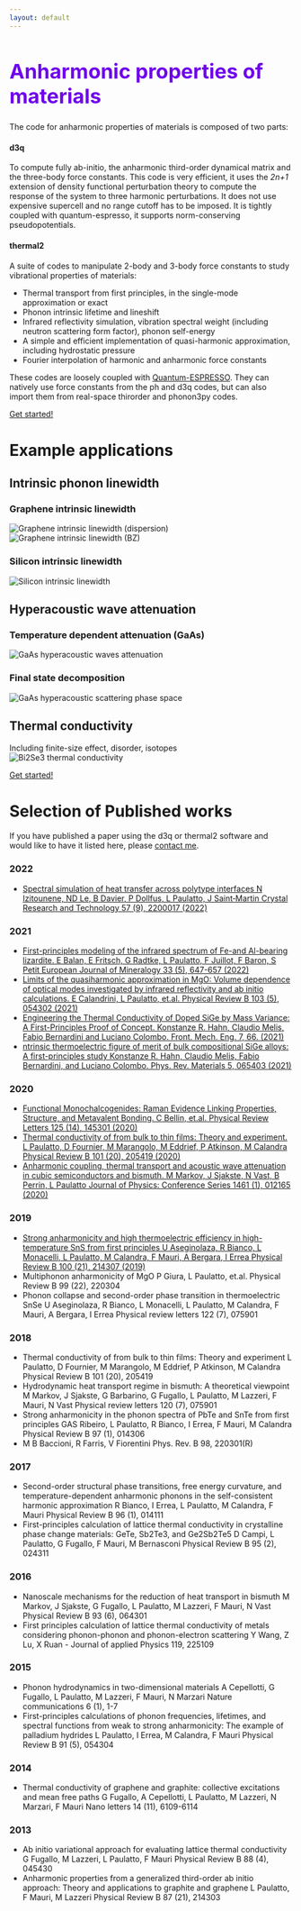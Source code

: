 ```yaml
---
layout: default 
---
```

<h1 style="color:#6f02ec; font-size:36px; font-weight:bold;">Anharmonic properties of materials</h1>

The code for anharmonic properties of materials is composed of two parts:
#### d3q
To compute fully ab-initio, the anharmonic third-order dynamical matrix and the three-body force constants. This code is very efficient, it uses the _2n+1_ extension of density functional perturbation theory to compute the response of the system to three harmonic perturbations. It does not use expensive supercell and no range cutoff has to be imposed. It is tightly coupled with quantum-espresso, it supports norm-conserving pseudopotentials.
#### thermal2
A suite of codes to manipulate 2-body and 3-body force constants to study vibrational properties of materials:
- Thermal transport from first principles, in the single-mode approximation or exact
- Phonon intrinsic lifetime and lineshift
- Infrared reflectivity simulation, vibration spectral weight (including neutron scattering form factor), phonon self-energy
- A simple and efficient implementation of quasi-harmonic approximation, including hydrostatic pressure
- Fourier interpolation of harmonic and anharmonic force constants

These codes are loosely coupled with [Quantum-ESPRESSO](https://www.quantum-espresso.org). They can natively use force constants from the ph and d3q codes, but can also import them from real-space thirorder and phonon3py codes.

[Get started!](https://anharmonic.github.io/started/)

# Example applications
## Intrinsic phonon linewidth
### Graphene intrinsic linewidth
![Graphene intrinsic linewidth (dispersion)](https://anharmonic.github.io/images/1.png)
![Graphene intrinsic linewidth (BZ)](https://anharmonic.github.io/images/graphene-bz.png)
### Silicon intrinsic linewidth
![Silicon intrinsic linewidth](https://anharmonic.github.io/images/2.png)
## Hyperacoustic wave attenuation
### Temperature dependent attenuation (GaAs)
![GaAs hyperacoustic waves attenuation](https://anharmonic.github.io/images/gaas-50K.png)
### Final state decomposition
![GaAs hyperacoustic scattering phase space](https://anharmonic.github.io/images/FS-900GHz-111.png)
## Thermal conductivity
Including finite-size effect, disorder, isotopes
![Bi2Se3 thermal conductivity](https://anharmonic.github.io/images/plot-best.png)

[Get started!](https://anharmonic.github.io/started/)

# Selection of Published works
If you have published a paper using the d3q or thermal2 software and would like to have it listed here, please <a href="mailto:lorenzo.paulatto@sorbonne-universite.fr">contact me</a>.

### 2022
- [Spectral simulation of heat transfer across polytype interfaces
N Izitounene, ND Le, B Davier, P Dollfus, L Paulatto, J Saint‐Martin
Crystal Research and Technology 57 (9), 2200017 (2022)](https://onlinelibrary.wiley.com/doi/full/10.1002/crat.202200017)

### 2021
- [First-principles modeling of the infrared spectrum of Fe-and Al-bearing lizardite. E Balan, E Fritsch, G Radtke, L Paulatto, F Juillot, F Baron, S Petit European Journal of Mineralogy 33 (5), 647-657 (2022)](https://ejm.copernicus.org/articles/33/647/2021/)
- [Limits of the quasiharmonic approximation in MgO: Volume dependence of optical modes investigated by infrared reflectivity and ab initio calculations. E Calandrini, L Paulatto,  et.al.  Physical Review B 103 (5), 054302 (2021)](https://journals.aps.org/prb/abstract/10.1103/PhysRevB.103.054302)
- [Engineering the Thermal Conductivity of Doped SiGe by Mass Variance: A First-Principles Proof of Concept. Konstanze R. Hahn, Claudio Melis, Fabio Bernardini and Luciano Colombo. Front. Mech. Eng. 7, 66. (2021)](https://www.frontiersin.org/article/10.3389/fmech.2021.712989)
- [ntrinsic thermoelectric figure of merit of bulk compositional SiGe alloys: A first-principles study
Konstanze R. Hahn, Claudio Melis, Fabio Bernardini, and Luciano Colombo. Phys. Rev. Materials 5, 065403 (2021)](tps://journals.aps.org/prmaterials/abstract/10.1103/PhysRevMaterials.5.065403)

### 2020
- [Functional Monochalcogenides: Raman Evidence Linking Properties, Structure, and Metavalent Bonding. C Bellin, et.al.
  Physical Review Letters 125 (14), 145301 (2020)](https://journals.aps.org/prl/abstract/10.1103/PhysRevLett.125.145301)
- [Thermal conductivity of  from bulk to thin films: Theory and experiment.  L Paulatto, D Fournier, M Marangolo, M Eddrief, P Atkinson, M Calandra
Physical Review B 101 (20), 205419 (2020)](https://journals.aps.org/prb/abstract/10.1103/PhysRevB.101.205419)
- [Anharmonic coupling, thermal transport and acoustic wave attenuation in cubic semiconductors and bismuth.
M Markov, J Sjakste, N Vast, B Perrin, L Paulatto
Journal of Physics: Conference Series 1461 (1), 012165 (2020)](https://iopscience.iop.org/article/10.1088/1742-6596/1461/1/012165/meta)

### 2019
- [Strong anharmonicity and high thermoelectric efficiency in high-temperature SnS from first principles
U Aseginolaza, R Bianco, L Monacelli, L Paulatto, M Calandra, F Mauri, A Bergara, I Errea
Physical Review B 100 (21), 214307 (2019)](https://journals.aps.org/prb/abstract/10.1103/PhysRevB.100.214307)
- Multiphonon anharmonicity of MgO
P Giura, L Paulatto, et.al.
Physical Review B 99 (22), 220304
- Phonon collapse and second-order phase transition in thermoelectric SnSe
U Aseginolaza, R Bianco, L Monacelli, L Paulatto, M Calandra, F Mauri, A Bergara, I Errea
Physical review letters 122 (7), 075901

### 2018
- Thermal conductivity of  from bulk to thin films: Theory and experiment
L Paulatto, D Fournier, M Marangolo, M Eddrief, P Atkinson, M Calandra
Physical Review B 101 (20), 205419
- Hydrodynamic heat transport regime in bismuth: A theoretical viewpoint
M Markov, J Sjakste, G Barbarino, G Fugallo, L Paulatto, M Lazzeri, F Mauri, N Vast
Physical review letters 120 (7), 075901
- Strong anharmonicity in the phonon spectra of PbTe and SnTe from first principles
GAS Ribeiro, L Paulatto, R Bianco, I Errea, F Mauri, M Calandra
Physical Review B 97 (1), 014306
- M B Baccioni, R Farris,  V Fiorentini
Phys. Rev. B 98, 220301(R)

### 2017
- Second-order structural phase transitions, free energy curvature, and temperature-dependent anharmonic phonons in the self-consistent harmonic approximation
R Bianco, I Errea, L Paulatto, M Calandra, F Mauri
Physical Review B 96 (1), 014111
- First-principles calculation of lattice thermal conductivity in crystalline phase change materials: GeTe, Sb2Te3, and Ge2Sb2Te5
D Campi, L Paulatto, G Fugallo, F Mauri, M Bernasconi
Physical Review B 95 (2), 024311

### 2016
- Nanoscale mechanisms for the reduction of heat transport in bismuth
M Markov, J Sjakste, G Fugallo, L Paulatto, M Lazzeri, F Mauri, N Vast
Physical Review B 93 (6), 064301
- First principles calculation of lattice thermal conductivity of metals considering phonon-phonon and phonon-electron scattering
Y Wang, Z Lu, X Ruan - Journal of applied Physics 119, 225109

### 2015
- Phonon hydrodynamics in two-dimensional materials
A Cepellotti, G Fugallo, L Paulatto, M Lazzeri, F Mauri, N Marzari
Nature communications 6 (1), 1-7
- First-principles calculations of phonon frequencies, lifetimes, and spectral functions from weak to strong anharmonicity: The example of palladium hydrides
L Paulatto, I Errea, M Calandra, F Mauri
Physical Review B 91 (5), 054304

### 2014
- Thermal conductivity of graphene and graphite: collective excitations and mean free paths
G Fugallo, A Cepellotti, L Paulatto, M Lazzeri, N Marzari, F Mauri
Nano letters 14 (11), 6109-6114

### 2013
- Ab initio variational approach for evaluating lattice thermal conductivity
G Fugallo, M Lazzeri, L Paulatto, F Mauri
Physical Review B 88 (4), 045430
- Anharmonic properties from a generalized third-order ab initio approach: Theory and applications to graphite and graphene
L Paulatto, F Mauri, M Lazzeri
Physical Review B 87 (21), 214303



